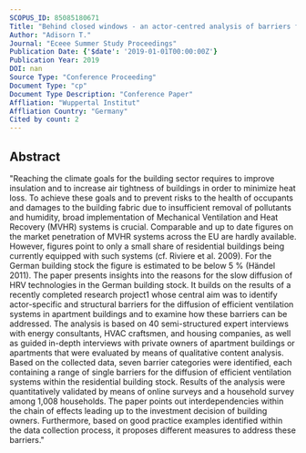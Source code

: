 ```yaml
---
SCOPUS_ID: 85085180671
Title: "Behind closed windows - an actor-centred analysis of barriers for the diffusion of energy efficient ventilation systems in residential buildings"
Author: "Adisorn T."
Journal: "Eceee Summer Study Proceedings"
Publication Date: {'$date': '2019-01-01T00:00:00Z'}
Publication Year: 2019
DOI: nan
Source Type: "Conference Proceeding"
Document Type: "cp"
Document Type Description: "Conference Paper"
Affliation: "Wuppertal Institut"
Affliation Country: "Germany"
Cited by count: 2
---
```


## Abstract
"Reaching the climate goals for the building sector requires to improve insulation and to increase air tightness of buildings in order to minimize heat loss. To achieve these goals and to prevent risks to the health of occupants and damages to the building fabric due to insufficient removal of pollutants and humidity, broad implementation of Mechanical Ventilation and Heat Recovery (MVHR) systems is crucial. Comparable and up to date figures on the market penetration of MVHR systems across the EU are hardly available. However, figures point to only a small share of residential buildings being currently equipped with such systems (cf. Riviere et al. 2009). For the German building stock the figure is estimated to be below 5 % (Händel 2011). The paper presents insights into the reasons for the slow diffusion of HRV technologies in the German building stock. It builds on the results of a recently completed research project1 whose central aim was to identify actor-specific and structural barriers for the diffusion of efficient ventilation systems in apartment buildings and to examine how these barriers can be addressed. The analysis is based on 40 semi-structured expert interviews with energy consultants, HVAC craftsmen, and housing companies, as well as guided in-depth interviews with private owners of apartment buildings or apartments that were evaluated by means of qualitative content analysis. Based on the collected data, seven barrier categories were identified, each containing a range of single barriers for the diffusion of efficient ventilation systems within the residential building stock. Results of the analysis were quantitatively validated by means of online surveys and a household survey among 1,008 households. The paper points out interdependencies within the chain of effects leading up to the investment decision of building owners. Furthermore, based on good practice examples identified within the data collection process, it proposes different measures to address these barriers."
